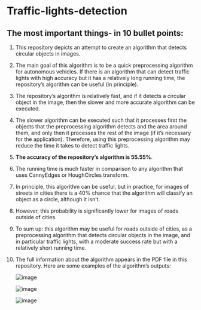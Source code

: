 # Traffic-lights-detection

## The most important things- in 10 bullet points:

1. This repository depicts an attempt to create an algorithm that detects circular objects in images.

2. The main goal of this algorithm is to be a quick preprocessing algorithm for autonomous vehicles. If there is an algorithm that can detect traffic lights with high accuracy but it has a relatively long running time, the repository’s algorithm can be useful (in principle).
 
3. The repository’s algorithm is relatively fast, and if it detects a circular object in the image, then the slower and more accurate algorithm can be executed.

4. The slower algorithm can be executed such that it processes first the objects that the preprocessing algorithm detects and the area around them, and only then it processes the rest of the image (if it’s necessary for the application). Therefore, using this preprocessing algorithm may reduce the time it takes to detect traffic lights.

5. **The accuracy of the repository’s algorithm is 55.55%**.

6. The running time is much faster in comparison to any algorithm that uses CannyEdges or HoughCircles transform.

7. In principle, this algorithm can be useful, but in practice, for images of streets in cities there is a 40% chance that the algorithm will classify an object as a circle, although it isn’t.

8. However, this probability is significantly lower for images of roads outside of cities.

9. To sum up: this algorithm may be useful for roads outside of cities, as a preprocessing algorithm that detects circular objects in the image, and in particular traffic lights, with a moderate success rate but with a relatively short running time.

10. The full information about the algorithm appears in the PDF file in this repository. Here are some examples of the algorithm’s outputs:

    ![image](https://github.com/omri24/Traffic-lights-detection/assets/115406253/3391243c-6d3f-4bfc-9e0a-901bc403e372)

    ![image](https://github.com/omri24/Traffic-lights-detection/assets/115406253/954678f3-9c32-4d0b-b78a-40406c60aba1)

    ![image](https://github.com/omri24/Traffic-lights-detection/assets/115406253/8c26bbb2-0b5a-44a1-9be0-cd3f9ec63f77)


